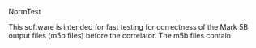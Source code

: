 NormTest

This software is intended for fast testing for correctness of the Mark 5B output files (m5b files) before the correlator.
The m5b files contain 
